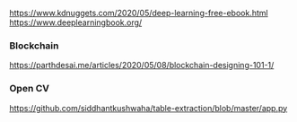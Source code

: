 https://www.kdnuggets.com/2020/05/deep-learning-free-ebook.html  
https://www.deeplearningbook.org/  

### Blockchain
https://parthdesai.me/articles/2020/05/08/blockchain-designing-101-1/  

### Open CV
https://github.com/siddhantkushwaha/table-extraction/blob/master/app.py  
